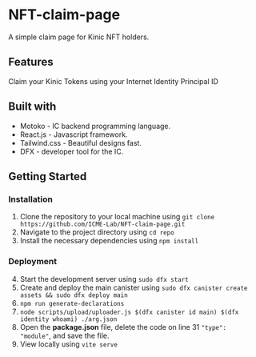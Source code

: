 # NFT-claim-page

A simple claim page for Kinic NFT holders.

## Features

Claim your Kinic Tokens using your Internet Identity Principal ID

## Built with

* Motoko - IC backend programming language.
* React.js - Javascript framework.
* Tailwind.css - Beautiful designs fast.
* DFX - developer tool for the IC.

## Getting Started

### Installation 

1. Clone the repository to your local machine using `git clone https://github.com/ICME-Lab/NFT-claim-page.git`
2. Navigate to the project directory using `cd repo`
3. Install the necessary dependencies using `npm install`

### Deployment

4. Start the development server using `sudo dfx start`
5. Create and deploy the main canister using `sudo dfx canister create assets && sudo dfx deploy main`
6. `npm run generate-declarations`
7. `node scripts/upload/uploader.js $(dfx canister id main) $(dfx identity whoami) ./arg.json`
8. Open the **package.json** file, delete the code on line 31 `"type": "module"`, and save the file.
9. View locally using `vite serve` 
